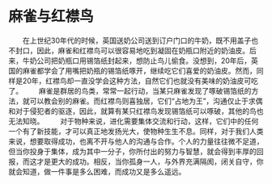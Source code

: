 # 麻雀与红襟鸟
　　在上世纪30年代的时候，英国送奶公司送到订户门口的牛奶，既不用盖子也不封口，因此，麻雀和红襟鸟可以很容易地吃到凝固在奶瓶口附近的奶油皮。后来，牛奶公司把奶瓶口用锡箔纸封起来，想防止鸟儿偷食。没想到，20年后，英国的麻雀都学会了用嘴把奶瓶的锡箔纸啄开，继续吃它们喜爱的奶油皮。然而，同样是20年，红襟鸟却一直没学会这种方法，自然它们也就没有美味的奶油皮可吃了。 
　　麻雀是群居的鸟类，常常一起行动，当某只麻雀发现了啄破锡箔纸的方法，就可以教会别的麻雀。而红襟鸟则喜独居，它们“占地为王”，沟通仅止于求偶和对于侵犯者的驱逐，因此，就算有某只红襟鸟发现锡箔纸可以啄破，其他的鸟也无法知晓。 
　　对于物种来说，进化需要集体交流和行动，这样，它们中的任何一个有了新技能，才可以真正地发扬光大，使物种生生不息。同样，对于我们人类来说，想要取得成功，也离不开与他人的沟通与合作。个人的力量往往微不足道，但当你投身于集体，成为其中一分子，你所付出的努力与智慧，就会得到丰厚的回报，而这才是更大的成功。相反，当你孤身一人，与外界充满隔阂，闭关自守，你就会知道，做一件事是多么困难，而成功又是多么遥远。
 